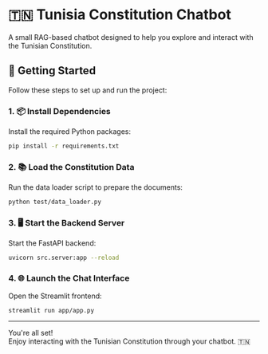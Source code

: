 # 🇹🇳 Tunisia Constitution Chatbot

A small RAG-based chatbot designed to help you explore and interact with the Tunisian Constitution.

## 🚀 Getting Started

Follow these steps to set up and run the project:

### 1. 📦 Install Dependencies

Install the required Python packages:

```bash
pip install -r requirements.txt
```

### 2. 📚 Load the Constitution Data

Run the data loader script to prepare the documents:

```bash
python test/data_loader.py
```

### 3. 🖥️ Start the Backend Server

Start the FastAPI backend:

```bash
uvicorn src.server:app --reload
```

### 4. 🌐 Launch the Chat Interface

Open the Streamlit frontend:

```bash
streamlit run app/app.py
```

---

You're all set!  
Enjoy interacting with the Tunisian Constitution through your chatbot. 🇹🇳
